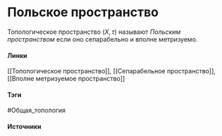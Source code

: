 # Польское пространство
Топологическое пространство $(X,\tau)$ называют *Польским пространством* если оно сепарабельно и вполне метризуемо.
#### Линки
 [[Топологическое пространство]],
 [[Сепарабельное пространство]],
 [[Вполне метризуемое пространство]]
#### Тэги
 #Общая_топология 
#### Источники
